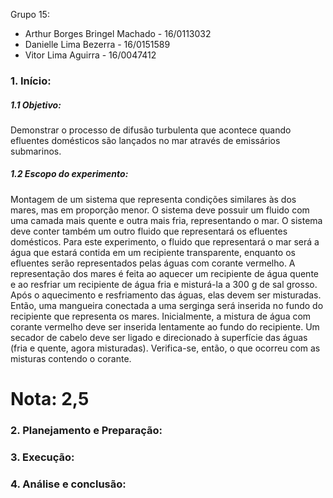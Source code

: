 Grupo 15:
- Arthur Borges Bringel Machado - 16/0113032
- Danielle Lima Bezerra - 16/0151589
- Vitor Lima Aguirra - 16/0047412

### 1.	Início:

##### 1.1 Objetivo:
Demonstrar o processo de difusão turbulenta que acontece quando efluentes domésticos são lançados no mar através de emissários submarinos.

##### 1.2 Escopo do experimento:
Montagem de um sistema que representa condições similares às dos mares, mas em proporção menor.
O sistema deve possuir um fluido com uma camada mais quente e outra mais fria, representando o mar. O sistema deve conter também um outro fluido que representará os efluentes domésticos. Para este experimento, o fluido que representará o mar será a água que estará contida em um recipiente transparente, enquanto os efluentes serão representados pelas águas com corante vermelho.
A representação dos mares é feita ao aquecer um recipiente de água quente e ao resfriar um recipiente de água fria e misturá-la a 300 g de sal grosso. Após o aquecimento e resfriamento das águas, elas devem ser misturadas. Então, uma mangueira conectada a uma serginga será inserida no fundo do recipiente que representa os mares. Inicialmente, a mistura de água com corante vermelho deve ser inserida lentamente ao fundo do recipiente. Um secador de cabelo deve ser ligado e direcionado à superfície das águas (fria e quente, agora misturadas). Verifica-se, então, o que ocorreu com as misturas contendo o corante.

# Nota: 2,5

### 2.	Planejamento e Preparação:

### 3.	Execução:

### 4.	Análise e conclusão:
